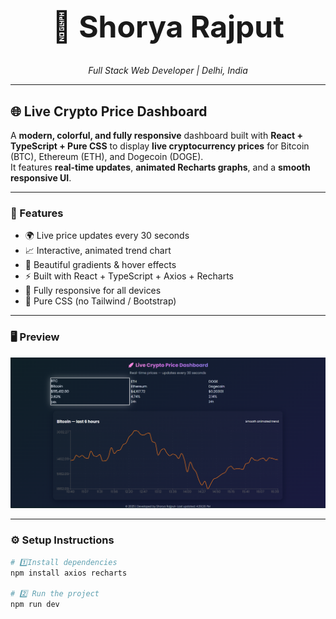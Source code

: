 <h1 align="center" style="font-size: 48px;">
  🚀 <strong>Shorya Rajput</strong>
</h1>

<p align="center">
  <em>Full Stack Web Developer | Delhi, India</em>
</p>

---

## 🌐 Live Crypto Price Dashboard

A **modern, colorful, and fully responsive** dashboard built with **React + TypeScript + Pure CSS** to display **live cryptocurrency prices** for Bitcoin (BTC), Ethereum (ETH), and Dogecoin (DOGE).  
It features **real-time updates**, **animated Recharts graphs**, and a **smooth responsive UI**.

---

### 🧩 Features

- 🌍 Live price updates every 30 seconds  
- 📈 Interactive, animated trend chart  
- 💫 Beautiful gradients & hover effects  
- ⚡ Built with React + TypeScript + Axios + Recharts  
- 📱 Fully responsive for all devices  
- 🎨 Pure CSS (no Tailwind / Bootstrap)  

---

### 🖥️ Preview

<p align="center">
  <img src="Screenshot 2025-10-27 163950.png" width="600" alt="Crypto Dashboard Preview" />
</p>


---

### ⚙️ Setup Instructions

```bash
# 1️⃣Install dependencies
npm install axios recharts

# 2️⃣ Run the project
npm run dev

